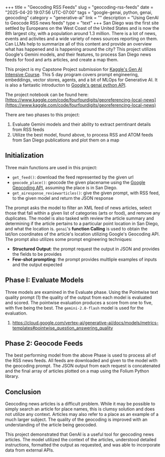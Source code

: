 +++
title = "Geocoding RSS Feeds"
slug = "geocoding-rss-feeds"
date = "2025-04-20 19:07:56 UTC-07:00"
tags = "google-genai, python, genai, geocoding"
category = "generative-ai"
link = ""
description = "Using GenAI to Geocode RSS news feeds"
type = "text"
+++
San Diego was the first site settled by Europeans on the West Coast of the United States and is now the 8th largest city, with a population around 1.3 million.
There is a lot of news, events and activites and a wide variety of news sources reporting on them.
Can LLMs help to summarize all of this content and provide an overview what has happened and is happening around the city? 
This project utilizes Google's Gemini models, and their features, to process San Diego news feeds for food and arts articles,
and create a map them.

<!--TEASER_END-->

This project is my Capstone Project submission for 
[Kaggle's Gen AI Intensive Course](https://www.kaggle.com/learn-guide/5-day-genai).
This 5 day program covers prompt engineering, embeddings, vector stores, agents, and a bit of MLOps for Generative AI.
It is also a fantastic introducton to 
[Google's genai python API](https://ai.google.dev/gemini-api/docs/quickstart?lang=python).

The project notebook can be found here:
[https://www.kaggle.com/code/fourfourdigits/georeferencing-local-news](https://www.kaggle.com/code/fourfourdigits/georeferencing-local-news)

There are two phases to this project:

1. Evaluate Gemini models and their ability to extract perntinant details from RSS feeds
1. Utilize the best model, found above, to process RSS and ATOM feeds from San Diego publications and plot them on a map

## Initialization ##

Three main functions are used in this project:

- `get_feed()`: download the feed represented by the given url
- `geocode_place()`: geocode the given placename using the [Google Geocoding API](https://developers.google.com/maps/documentation/geocoding/), assuming the place is in San Diego.
- `get_airesponse_reviewarticles()`: give the given prompt, with RSS feed, to the given model and return the JSON response

The prompt asks the model to filter an XML feed of news articles,
select those that fall within a given list of categories (arts or food), and remove any duplicates.
The model is also tasked with review the article summary and determining if the article pertains to a particular point location
in San Diego, and what the location is.
`genai`'s **function Calling** is used to obtain the lat/lon coordinates of the article's location utilizing Google's Geocoding API.
The prompt also utilizes some prompt engineering techniques:

- **Structured Output**: the prompt request the output in JSON and provides the fields to be provides
- **Few-shot prompting**: the prompt provides multliple examples of inputs and the output expected


## Phase I: Evaluate Models ##
Three models are examined in the Evaluate phase.
Using the Pointwise text quality prompt (1) the quality of the output from each model is evaluated and scored.
The pointwise evaluation produces a score from one to five, with five being the best.
The `gemini-2.0-flash` model is used for the evaluation.

1. https://cloud.google.com/vertex-ai/generative-ai/docs/models/metrics-templates#pointwise_question_answering_quality

## Phase 2: Geocode Feeds ##
The best performing model from the above Phase is used to process all of the RSS news feeds.
All feeds are downloaded and given to the model with the geocoding prompt.
The JSON output from each request is concatenated and the final array of articles plotted on a map
using the Folium Python library.

## Conclusion ##
Geocoding news articles is a difficult problem.
While it may be possible to simply search an article for place names, this is clumsy solution and does not utilize any context.
Articles may also refer to a place as an example of a much larger subject.
The quality of the geocoding is improved with an understanding of the article being geocoded.

This project demonstrated that GenAI is a useful tool for geocoding news articles.
The model utilized the context of the articles, understood detailed instructions, formatted the output as requested,
and was able to incorporate data from external APIs.

